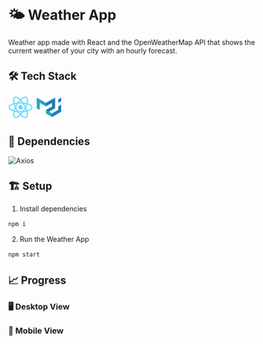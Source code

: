 # 🌤️ Weather App

Weather app made with React and the OpenWeatherMap API that shows the current weather of your city with an hourly forecast.

## 🛠️ Tech Stack

<div>
  <img src="https://github.com/devicons/devicon/blob/master/icons/react/react-original.svg" title="React" alt="React" width="50" height="50"/>&nbsp;
  <img src="https://github.com/devicons/devicon/blob/master/icons/materialui/materialui-original.svg" title="Material UI" alt="Material UI" width="50" height="50"/>&nbsp;
</div>

## 🚀 Dependencies

![Axios](https://img.shields.io/badge/Axios-5A29E4?logo=axios&style=for-the-badge)

## 🏗️ Setup

1. Install dependencies

```sh
npm i
```

2. Run the Weather App

```sh
npm start
```

## 📈 Progress

### 🖥️ Desktop View

### 📱 Mobile View
